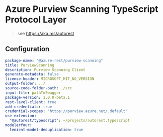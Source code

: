 # Azure Purview Scanning TypeScript Protocol Layer

> see https://aka.ms/autorest

## Configuration

```yaml
package-name: "@azure-rest/purview-scanning"
title: PurviewScanning
description: Purview Scanning Client
generate-metadata: false
license-header: MICROSOFT_MIT_NO_VERSION
output-folder: ../
source-code-folder-path: ./src
input-file: pathToSwagger
package-version: 1.0.0-beta.1
rest-level-client: true
add-credentials: true
credential-scopes: "https://purview.azure.net/.default"
use-extension:
  "@autorest/typescript": ~/projects/autorest.typescript
modelerfour:
  lenient-model-deduplication: true
```
